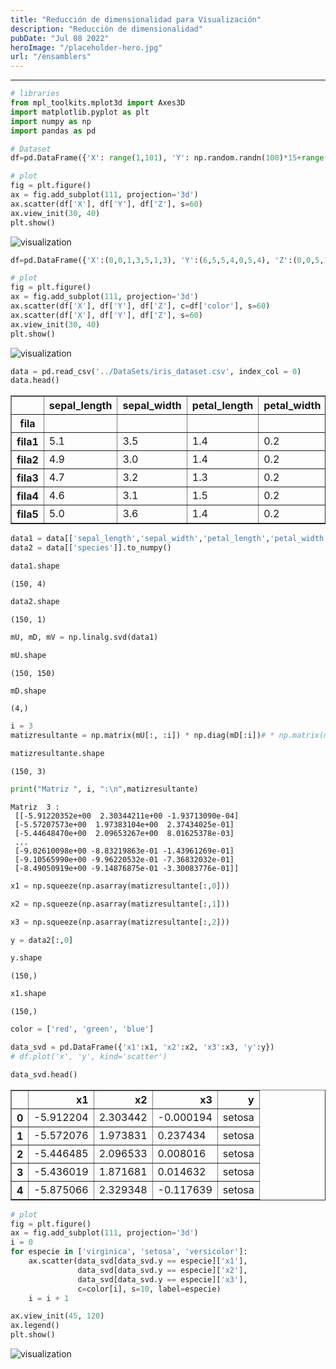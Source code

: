 ```yaml
---
title: "Reducción de dimensionalidad para Visualización"
description: "Reducción de dimensionalidad"
pubDate: "Jul 08 2022"
heroImage: "/placeholder-hero.jpg"
url: "/ensamblers"
---
```


---

``` python
# libraries
from mpl_toolkits.mplot3d import Axes3D
import matplotlib.pyplot as plt
import numpy as np
import pandas as pd
```

``` python
# Dataset
df=pd.DataFrame({'X': range(1,101), 'Y': np.random.randn(100)*15+range(1,101), 'Z': (np.random.randn(100)*15+range(1,101))*2 })
```

``` python
# plot
fig = plt.figure()
ax = fig.add_subplot(111, projection='3d')
ax.scatter(df['X'], df['Y'], df['Z'], s=60)
ax.view_init(30, 40)
plt.show()
```

<img src="/m6/5/0903faa87de0327873b73443541a0a675e41ae10.png" alt="visualization" />

``` python
df=pd.DataFrame({'X':(0,0,1,3,5,1,3), 'Y':(6,5,5,4,0,5,4), 'Z':(0,0,5,12,0,0,0), 'color':('red','red','blue','blue','red','blue','blue')})
```

``` python
# plot
fig = plt.figure()
ax = fig.add_subplot(111, projection='3d')
ax.scatter(df['X'], df['Y'], df['Z'], c=df['color'], s=60)
ax.scatter(df['X'], df['Y'], df['Z'], s=60)
ax.view_init(30, 40)
plt.show()
```

<img src="/m6/5/46ea85ef2cb54ba3aa3ca5e72cd148f774fed780.png" alt="visualization" />

``` python
data = pd.read_csv('../DataSets/iris_dataset.csv', index_col = 0)
data.head()
```

<table border="1" class="dataframe">
  <thead>
    <tr style="text-align: right;">
      <th></th>
      <th>sepal_length</th>
      <th>sepal_width</th>
      <th>petal_length</th>
      <th>petal_width</th>
      <th>species</th>
    </tr>
    <tr>
      <th>fila</th>
      <th></th>
      <th></th>
      <th></th>
      <th></th>
      <th></th>
    </tr>
  </thead>
  <tbody>
    <tr>
      <th>fila1</th>
      <td>5.1</td>
      <td>3.5</td>
      <td>1.4</td>
      <td>0.2</td>
      <td>setosa</td>
    </tr>
    <tr>
      <th>fila2</th>
      <td>4.9</td>
      <td>3.0</td>
      <td>1.4</td>
      <td>0.2</td>
      <td>setosa</td>
    </tr>
    <tr>
      <th>fila3</th>
      <td>4.7</td>
      <td>3.2</td>
      <td>1.3</td>
      <td>0.2</td>
      <td>setosa</td>
    </tr>
    <tr>
      <th>fila4</th>
      <td>4.6</td>
      <td>3.1</td>
      <td>1.5</td>
      <td>0.2</td>
      <td>setosa</td>
    </tr>
    <tr>
      <th>fila5</th>
      <td>5.0</td>
      <td>3.6</td>
      <td>1.4</td>
      <td>0.2</td>
      <td>setosa</td>
    </tr>
  </tbody>
</table>

``` python
data1 = data[['sepal_length','sepal_width','petal_length','petal_width']].to_numpy()
data2 = data[['species']].to_numpy()
```

``` python
data1.shape
```

    (150, 4)

``` python
data2.shape
```

    (150, 1)

``` python
mU, mD, mV = np.linalg.svd(data1)
```

``` python
mU.shape
```

    (150, 150)

``` python
mD.shape
```

    (4,)

``` python
i = 3
matizresultante = np.matrix(mU[:, :i]) * np.diag(mD[:i])# * np.matrix(mV[:i, :])
```

``` python
matizresultante.shape
```

    (150, 3)

``` python
print("Matriz ", i, ":\n",matizresultante)
```

    Matriz  3 :
     [[-5.91220352e+00  2.30344211e+00 -1.93713090e-04]
     [-5.57207573e+00  1.97383104e+00  2.37434025e-01]
     [-5.44648470e+00  2.09653267e+00  8.01625378e-03]
     ...
     [-9.02610098e+00 -8.83219863e-01 -1.43961269e-01]
     [-9.10565990e+00 -9.96220532e-01 -7.36832032e-01]
     [-8.49050919e+00 -9.14876875e-01 -3.30083776e-01]]

``` python
x1 = np.squeeze(np.asarray(matizresultante[:,0]))
```

``` python
x2 = np.squeeze(np.asarray(matizresultante[:,1]))
```

``` python
x3 = np.squeeze(np.asarray(matizresultante[:,2]))
```

``` python
y = data2[:,0]
```

``` python
y.shape
```

    (150,)

``` python
x1.shape
```

    (150,)

``` python
color = ['red', 'green', 'blue']
```

``` python
data_svd = pd.DataFrame({'x1':x1, 'x2':x2, 'x3':x3, 'y':y})
# df.plot('x', 'y', kind='scatter')
```

``` python
data_svd.head()
```

<table border="1" class="dataframe">
  <thead>
    <tr style="text-align: right;">
      <th></th>
      <th>x1</th>
      <th>x2</th>
      <th>x3</th>
      <th>y</th>
    </tr>
  </thead>
  <tbody>
    <tr>
      <th>0</th>
      <td>-5.912204</td>
      <td>2.303442</td>
      <td>-0.000194</td>
      <td>setosa</td>
    </tr>
    <tr>
      <th>1</th>
      <td>-5.572076</td>
      <td>1.973831</td>
      <td>0.237434</td>
      <td>setosa</td>
    </tr>
    <tr>
      <th>2</th>
      <td>-5.446485</td>
      <td>2.096533</td>
      <td>0.008016</td>
      <td>setosa</td>
    </tr>
    <tr>
      <th>3</th>
      <td>-5.436019</td>
      <td>1.871681</td>
      <td>0.014632</td>
      <td>setosa</td>
    </tr>
    <tr>
      <th>4</th>
      <td>-5.875066</td>
      <td>2.329348</td>
      <td>-0.117639</td>
      <td>setosa</td>
    </tr>
  </tbody>
</table>

``` python
# plot
fig = plt.figure()
ax = fig.add_subplot(111, projection='3d')
i = 0
for especie in ['virginica', 'setosa', 'versicolor']:
    ax.scatter(data_svd[data_svd.y == especie]['x1'],
               data_svd[data_svd.y == especie]['x2'],
               data_svd[data_svd.y == especie]['x3'],
               c=color[i], s=10, label=especie)
    i = i + 1

ax.view_init(45, 120)
ax.legend()
plt.show()
```

<img src="/m6/5/d529024a36b060c57c42adf7d086c36c77d21a58.png" alt="visualization" />
